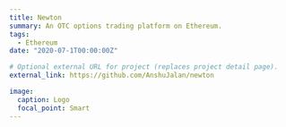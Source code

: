 ```yaml
---
title: Newton
summary: An OTC options trading platform on Ethereum.
tags:
  - Ethereum
date: "2020-07-1T00:00:00Z"

# Optional external URL for project (replaces project detail page).
external_link: https://github.com/AnshuJalan/newton

image:
  caption: Logo
  focal_point: Smart
---
```

